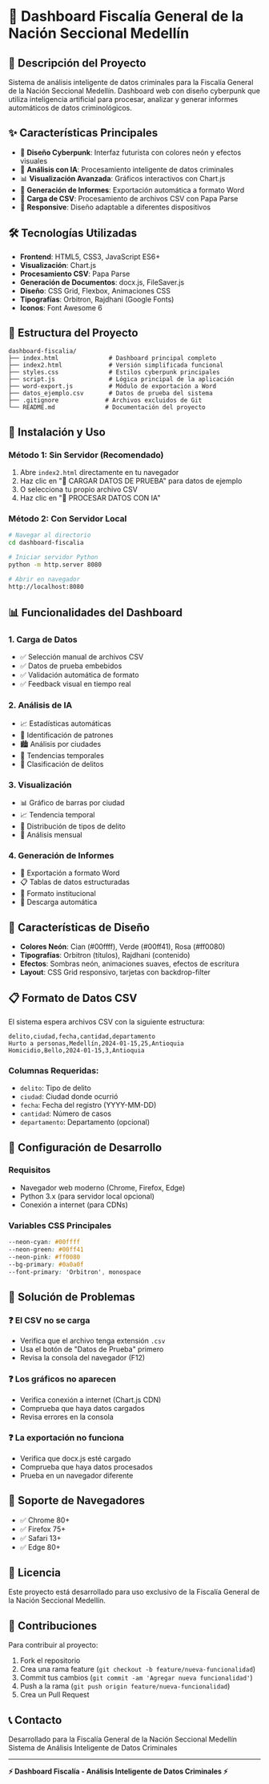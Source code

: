 # 🚨 Dashboard Fiscalía General de la Nación Seccional Medellín

## 🎯 Descripción del Proyecto

Sistema de análisis inteligente de datos criminales para la Fiscalía General de la Nación Seccional Medellín. Dashboard web con diseño cyberpunk que utiliza inteligencia artificial para procesar, analizar y generar informes automáticos de datos criminológicos.

## ✨ Características Principales

- 🎨 **Diseño Cyberpunk**: Interfaz futurista con colores neón y efectos visuales
- 🤖 **Análisis con IA**: Procesamiento inteligente de datos criminales
- 📊 **Visualización Avanzada**: Gráficos interactivos con Chart.js
- 📄 **Generación de Informes**: Exportación automática a formato Word
- 🔄 **Carga de CSV**: Procesamiento de archivos CSV con Papa Parse
- 📱 **Responsive**: Diseño adaptable a diferentes dispositivos

## 🛠️ Tecnologías Utilizadas

- **Frontend**: HTML5, CSS3, JavaScript ES6+
- **Visualización**: Chart.js
- **Procesamiento CSV**: Papa Parse
- **Generación de Documentos**: docx.js, FileSaver.js
- **Diseño**: CSS Grid, Flexbox, Animaciones CSS
- **Tipografías**: Orbitron, Rajdhani (Google Fonts)
- **Iconos**: Font Awesome 6

## 📂 Estructura del Proyecto

```
dashboard-fiscalia/
├── index.html              # Dashboard principal completo
├── index2.html             # Versión simplificada funcional
├── styles.css              # Estilos cyberpunk principales
├── script.js               # Lógica principal de la aplicación
├── word-export.js          # Módulo de exportación a Word
├── datos_ejemplo.csv       # Datos de prueba del sistema
├── .gitignore             # Archivos excluidos de Git
└── README.md              # Documentación del proyecto
```

## 🚀 Instalación y Uso

### Método 1: Sin Servidor (Recomendado)
1. Abre `index2.html` directamente en tu navegador
2. Haz clic en "🧪 CARGAR DATOS DE PRUEBA" para datos de ejemplo
3. O selecciona tu propio archivo CSV
4. Haz clic en "🚀 PROCESAR DATOS CON IA"

### Método 2: Con Servidor Local
```bash
# Navegar al directorio
cd dashboard-fiscalia

# Iniciar servidor Python
python -m http.server 8080

# Abrir en navegador
http://localhost:8080
```

## 📊 Funcionalidades del Dashboard

### 1. Carga de Datos
- ✅ Selección manual de archivos CSV
- ✅ Datos de prueba embebidos
- ✅ Validación automática de formato
- ✅ Feedback visual en tiempo real

### 2. Análisis de IA
- 📈 Estadísticas automáticas
- 🎯 Identificación de patrones
- 🏙️ Análisis por ciudades
- 📅 Tendencias temporales
- 🚨 Clasificación de delitos

### 3. Visualización
- 📊 Gráfico de barras por ciudad
- 📈 Tendencia temporal
- 🍕 Distribución de tipos de delito
- 📅 Análisis mensual

### 4. Generación de Informes
- 📄 Exportación a formato Word
- 📋 Tablas de datos estructuradas
- 🎨 Formato institucional
- 💾 Descarga automática

## 🎨 Características de Diseño

- **Colores Neón**: Cian (#00ffff), Verde (#00ff41), Rosa (#ff0080)
- **Tipografías**: Orbitron (títulos), Rajdhani (contenido)
- **Efectos**: Sombras neón, animaciones suaves, efectos de escritura
- **Layout**: CSS Grid responsivo, tarjetas con backdrop-filter

## 📋 Formato de Datos CSV

El sistema espera archivos CSV con la siguiente estructura:
```csv
delito,ciudad,fecha,cantidad,departamento
Hurto a personas,Medellín,2024-01-15,25,Antioquia
Homicidio,Bello,2024-01-15,3,Antioquia
```

### Columnas Requeridas:
- `delito`: Tipo de delito
- `ciudad`: Ciudad donde ocurrió
- `fecha`: Fecha del registro (YYYY-MM-DD)
- `cantidad`: Número de casos
- `departamento`: Departamento (opcional)

## 🔧 Configuración de Desarrollo

### Requisitos
- Navegador web moderno (Chrome, Firefox, Edge)
- Python 3.x (para servidor local opcional)
- Conexión a internet (para CDNs)

### Variables CSS Principales
```css
--neon-cyan: #00ffff
--neon-green: #00ff41
--neon-pink: #ff0080
--bg-primary: #0a0a0f
--font-primary: 'Orbitron', monospace
```

## 🐛 Solución de Problemas

### ❓ El CSV no se carga
- Verifica que el archivo tenga extensión `.csv`
- Usa el botón de "Datos de Prueba" primero
- Revisa la consola del navegador (F12)

### ❓ Los gráficos no aparecen
- Verifica conexión a internet (Chart.js CDN)
- Comprueba que haya datos cargados
- Revisa errores en la consola

### ❓ La exportación no funciona
- Verifica que docx.js esté cargado
- Comprueba que haya datos procesados
- Prueba en un navegador diferente

## 📱 Soporte de Navegadores

- ✅ Chrome 80+
- ✅ Firefox 75+
- ✅ Safari 13+
- ✅ Edge 80+

## 📄 Licencia

Este proyecto está desarrollado para uso exclusivo de la Fiscalía General de la Nación Seccional Medellín.

## 🤝 Contribuciones

Para contribuir al proyecto:
1. Fork el repositorio
2. Crea una rama feature (`git checkout -b feature/nueva-funcionalidad`)
3. Commit tus cambios (`git commit -am 'Agregar nueva funcionalidad'`)
4. Push a la rama (`git push origin feature/nueva-funcionalidad`)
5. Crea un Pull Request

## 📞 Contacto

Desarrollado para la Fiscalía General de la Nación Seccional Medellín
Sistema de Análisis Inteligente de Datos Criminales

---
**⚡ Dashboard Fiscalía - Análisis Inteligente de Datos Criminales ⚡**